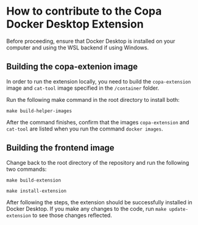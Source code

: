 # How to contribute to the Copa Docker Desktop Extension

Before proceeding, ensure that Docker Desktop is installed on your computer and using the WSL backend if using Windows.

## Building the copa-extenion image
In order to run the extension locally, you need to build the `copa-extension` image and `cat-tool` image specified in the `/container` folder.

Run the following make command in the root directory to install both:

```
make build-helper-images
```
After the command finishes, confirm that the images `copa-extension` and `cat-tool` are listed when you run the command `docker images`.

## Building the frontend image

Change back to the root directory of the repository and run the following two commands:

```
make build-extension
```
```
make install-extension
```
After following the steps, the extension should be successfully installed in Docker Desktop. If you make any changes to the code, run `make update-extension` to see those changes reflected. 